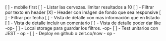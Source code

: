 [ ] - mobile first
[ ] - Listar las cervezas. limitar resultados a 10
[ ] - Filtrar por texto en header
[X] - Header con imágen de fondo que sea responsive
[ ] - Filtrar por fecha
[ ] - Vista de detalle con mas información que en listado
[ ] - Vista de detalle incluir un comentario
[ ] - Vista de detalle poder dar like -op- 
[ ] - Local storage para guardar los filtros. -op-
[ ] - Test unitarios con JEST - op -
[ ] - Deploy en github  o  zeit.co/now - op -
